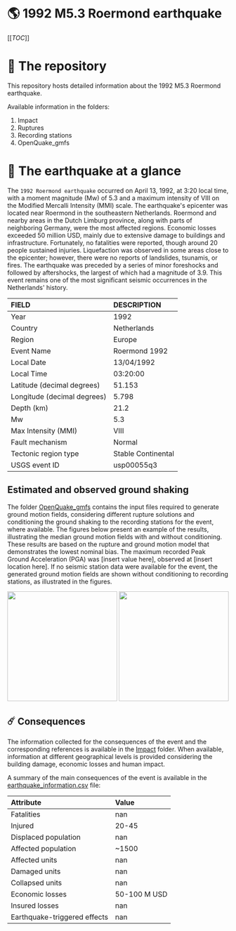 # 🌎 1992 M5.3 Roermond earthquake
[[_TOC_]]

# 📂 The repository

This repository hosts detailed information about the 1992 M5.3 Roermond earthquake.

Available information in the folders:

1. Impact
2. Ruptures
3. Recording stations
4. OpenQuake_gmfs


# 🚀 The earthquake at a glance 

The `1992 Roermond earthquake` occurred on April 13, 1992, at 3:20 local time, with a moment magnitude (Mw) of 5.3 and a maximum intensity of VIII on the Modified Mercalli Intensity (MMI) scale. The earthquake's epicenter was located near Roermond in the southeastern Netherlands. Roermond and nearby areas in the Dutch Limburg province, along with parts of neighboring Germany, were the most affected regions. Economic losses exceeded 50 million USD, mainly due to extensive damage to buildings and infrastructure. Fortunately, no fatalities were reported, though around 20 people sustained injuries. Liquefaction was observed in some areas close to the epicenter; however, there were no reports of landslides, tsunamis, or fires. The earthquake was preceded by a series of minor foreshocks and followed by aftershocks, the largest of which had a magnitude of 3.9. This event remains one of the most significant seismic occurrences in the Netherlands' history.

| FIELD | DESCRIPTION |
|:-------|:-------------|
| Year | 1992 |
| Country | Netherlands |
| Region | Europe |
| Event Name | Roermond 1992 |
| Local Date | 13/04/1992 |
| Local Time | 03:20:00 |
| Latitude (decimal degrees) | 51.153 |
| Longitude (decimal degrees) | 5.798 |
| Depth (km) | 21.2 |
| Mw | 5.3 |
| Max Intensity (MMI) | VIII |
| Fault mechanism | Normal |
| Tectonic region type | Stable Continental |
| USGS event ID | usp00055q3 |

## Estimated and observed ground shaking

The folder [OpenQuake_gmfs](./OpenQuake_gmfs/) contains the input files required to generate ground motion fields, considering different rupture solutions and conditioning the ground shaking to the recording stations for the event, where available. The figures below present an example of the results, illustrating the median ground motion fields with and without conditioning. These results are based on the rupture and ground motion model that demonstrates the lowest nominal bias. The maximum recorded Peak Ground Acceleration (PGA) was [insert value here], observed at [insert location here]. If no seismic station data were available for the event, the generated ground motion fields are shown without conditioning to recording stations, as illustrated in the figures.

<img src="./4_OpenQuake_gmfs/median_gmf_stations_none.png" height="250">
<img src="./4_OpenQuake_gmfs/median_gmf_stations_all.png" height="250">

## ☄️ Consequences

The information collected for the consequences of the event and the corresponding references is available in the [Impact](./Impact) folder. When available, information at different geographical levels is provided considering the building damage, economic losses and human impact.

A summary of the main consequences of the event is available in the [earthquake_information.csv](./earthquake_information.csv) file:

| Attribute | Value |
|:-------|:-------------|
| Fatalities | nan |
| Injured | 20-45 |
| Displaced population | nan |
| Affected population | ~1500 |
| Affected units | nan |
| Damaged units | nan |
| Collapsed units | nan |
| Economic losses | 50-100 M USD |
| Insured losses | nan |
| Earthquake-triggered effects | nan |